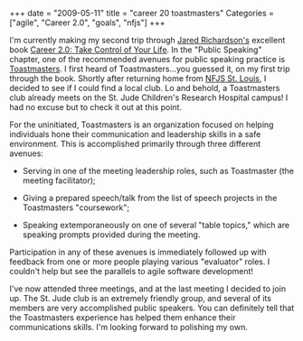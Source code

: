 +++
date = "2009-05-11"
title = "career 20 toastmasters"
Categories = ["agile", "Career 2.0", "goals", "nfjs"]
+++

I'm currently making my second trip through [Jared Richardson's](http://agileartisans.com/main) excellent book [Career 2.0: Take Control of Your Life](http://www.lulu.com/content/5925115). In the "Public Speaking" chapter, one of the recommended avenues for public speaking practice is [Toastmasters](http://www.toastmasters.org). I first heard of Toastmasters...you guessed it, on my first trip through the book. Shortly after returning home from [NFJS St. Louis](http://www.nofluffjuststuff.com/conference/st_louis/2009/03/index.html), I decided to see if I could find a local club. Lo and behold, a Toastmasters club already meets on the St. Jude Children's Research Hospital campus! I had no excuse but to check it out at this point.

For the uninitiated, Toastmasters is an organization focused on helping individuals hone their communication and leadership skills in a safe environment. This is accomplished primarily through three different avenues:




	
  * Serving in one of the meeting leadership roles, such as Toastmaster (the meeting facilitator);

	
  * Giving a prepared speech/talk from the list of speech projects in the Toastmasters "coursework";

	
  * Speaking extemporaneously on one of several "table topics," which are speaking prompts provided during the meeting.



Participation in any of these avenues is immediately followed up with feedback from one or more people playing various "evaluator" roles. I couldn't help but see the parallels to agile software development!

I've now attended three meetings, and at the last meeting I decided to join up. The St. Jude club is an extremely friendly group, and several of its members are very accomplished public speakers. You can definitely tell that the Toastmasters experience has helped them enhance their communications skills. I'm looking forward to polishing my own.

